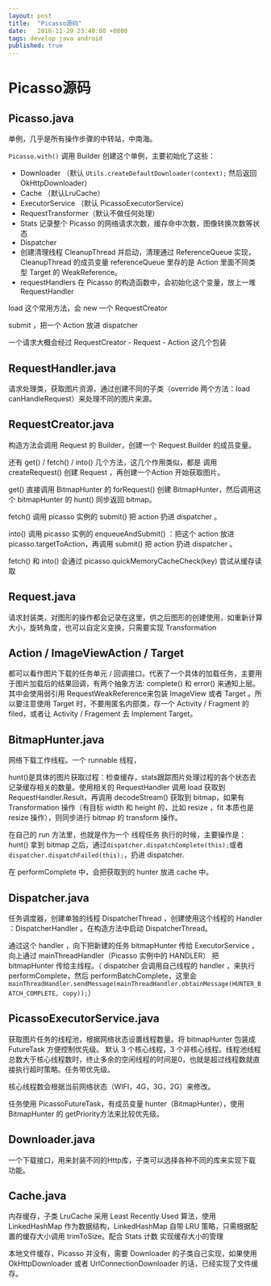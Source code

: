 ```yaml
---
layout: post
title:  "Picasso源码"
date:   2016-11-29 23:40:00 +0800
tags: develop java android 
published: true
---
```


# Picasso源码

## Picasso.java

单例，几乎是所有操作步骤的中转站，中南海。

`Picasso.with()` 调用 Builder 创建这个单例，主要初始化了这些：
- Downloader （默认 `Utils.createDefaultDownloader(context);` 然后返回 OkHttpDownloader）
- Cache （默认LruCache）
- ExecutorService （默认 PicassoExecutorService）
- RequestTransformer（默认不做任何处理）
- Stats 记录整个 Picasso 的网络请求次数，缓存命中次数，图像转换次数等状态
- Dispatcher
- 创建清理线程 CleanupThread 并启动，清理通过 ReferenceQueue 实现，CleanupThread  的成员变量 referenceQueue 里存的是 Action 里面不同类型 Target 的 WeakReference。
- requestHandlers 在 Picasso 的构造函数中，会初始化这个变量，放上一堆 RequestHandler


load 这个常用方法，会 new 一个 RequestCreator

submit ，把一个 Action 放进 dispatcher

一个请求大概会经过 RequestCreator - Request - Action 这几个包装

## RequestHandler.java

请求处理类，获取图片资源，通过创建不同的子类（override 两个方法：load canHandleRequest）来处理不同的图片来源。

## RequestCreator.java

构造方法会调用 Request 的 Builder，创建一个 Request.Builder 的成员变量。

还有 get() / fetch() / into() 几个方法，这几个作用类似，都是 调用 createRequest() 创建 Request ，再创建一个Action 开始获取图片。

get() 直接调用 BitmapHunter 的 forRequest() 创建 BitmapHunter，然后调用这个 bitmapHunter 的 hunt() 同步返回 bitmap。

fetch() 调用 picasso 实例的 submit() 把 action 扔进 dispatcher 。

into() 调用 picasso 实例的 enqueueAndSubmit() ：把这个 action 放进 picasso.targetToAction，再调用 submit() 把 action 扔进 dispatcher 。

fetch() 和 into() 会通过 picasso.quickMemoryCacheCheck(key) 尝试从缓存读取

## Request.java

请求封装类，对图形的操作都会记录在这里，供之后图形的创建使用，如重新计算大小，旋转角度，也可以自定义变换，只需要实现 Transformation

## Action / ImageViewAction / Target

都可以看作图片下载的任务单元 / 回调接口。代表了一个具体的加载任务，主要用于图片加载后的结果回调，有两个抽象方法: complete() 和 error() 来通知上层。
其中会使用弱引用 RequestWeakReference来包装 ImageView 或者 Target 。所以要注意使用 Target 时，不要用匿名内部类，存一个 Activity / Fragment 的 filed，或者让 Activity / Fragement 去 Implement Target。

## BitmapHunter.java

网络下载工作线程。一个 runnable 线程，

hunt()是具体的图片获取过程：检查缓存，stats跟踪图片处理过程的各个状态去记录缓存相关的数量。使用相关的 RequestHandler 调用 load 获取到 RequestHandler.Result，再调用 decodeStream() 获取到 bitmap，如果有 Transformation 操作（有目标 width 和 height 的，比如 resize ，fit 本质也是 resize 操作），则同步进行 bitmap 的 transform 操作。 

在自己的 run 方法里，也就是作为一个 线程任务 执行的时候，主要操作是：
hunt() 拿到 bitmap 之后，通过`dispatcher.dispatchComplete(this);`或者`dispatcher.dispatchFailed(this);`，扔进 dispatcher.

在 performComplete 中，会把获取到的 hunter 放进 cache 中。


## Dispatcher.java

任务调度器，创建单独的线程 DispatcherThread ，创建使用这个线程的 Handler ：DispatcherHandler 。在构造方法中启动 DispatcherThread。

通过这个 handler ，向下把新建的任务 bitmapHunter 传给 ExecutorService ，向上通过 mainThreadHandler（Picasso 实例中的 HANDLER） 把 bitmapHunter 传给主线程。（ dispatcher 会调用自己线程的 handler ，来执行 performComplete，然后 performBatchComplete，这里会 `mainThreadHandler.sendMessage(mainThreadHandler.obtainMessage(HUNTER_BATCH_COMPLETE, copy));`）

## PicassoExecutorService.java

获取图片任务的线程池，根据网络状态设置线程数量。将 bitmapHunter 包装成 FutureTask 方便控制优先级。
默认 3 个核心线程，3 个非核心线程。线程池线程总数大于核心线程数时，终止多余的空闲线程的时间是0，也就是超过线程数就直接执行超时策略。任务带优先级。

核心线程数会根据当前网络状态（WIFI，4G，3G，2G）来修改。

任务使用 PicassoFutureTask，有成员变量 hunter（BitmapHunter），使用 BitmapHunter 的 getPriority方法来比较优先级。

## Downloader.java

一个下载接口，用来封装不同的Http库，子类可以选择各种不同的库来实现下载功能。

## Cache.java

内存缓存，子类 LruCache 采用 Least Recently Used 算法，使用 LinkedHashMap 作为数据结构，LinkedHashMap 自带 LRU 策略，只需根据配置的缓存大小调用 trimToSize。配合 Stats 计数 实现缓存大小的管理

本地文件缓存，Picasso 并没有，需要 Downloader 的子类自己实现，如果使用 OkHttpDownloader 或者 UrlConnectionDownloader 的话，已经实现了文件缓存。

